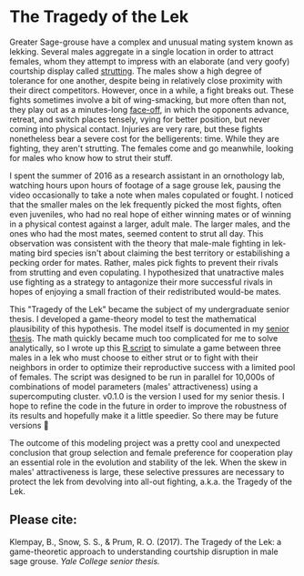 # The Tragedy of the Lek

Greater Sage-grouse have a complex and unusual mating system known as lekking. Several males aggregate in a single location in order to attract females, whom they attempt to impress with an elaborate (and very goofy) courtship display called [strutting](https://www.youtube.com/watch?v=m0M8pZnNlnI). The males show a high degree of tolerance for one another, despite being in relatively close proximity with their direct competitors. However, once in a while, a fight breaks out. These fights sometimes involve a bit of wing-smacking, but more often than not, they play out as a minutes-long [face-off](https://www.youtube.com/watch?v=5rJgfm_eLS0), in which the opponents advance, retreat, and switch places tensely, vying for better position, but never coming into physical contact. Injuries are very rare, but these fights nonetheless bear a severe cost for the belligerents: time. While they are fighting, they aren't strutting. The females come and go meanwhile, looking for males who know how to strut their stuff.

I spent the summer of 2016 as a research assistant in an ornothology lab, watching hours upon hours of footage of a sage grouse lek, pausing the video occasionally to take a note when males copulated or fought. I noticed that the smaller males on the lek frequently picked the most fights, often even juveniles, who had no real hope of either winning mates or of winning in a physical contest against a larger, adult male. The larger males, and the ones who had the most mates, seemed content to strut all day. This observation was consistent with the theory that male-male fighting in lek-mating bird species isn't about claiming the best territory or estabilishing a pecking order for mates. Rather, males pick fights to prevent their rivals from strutting and even copulating. I hypothesized that unatractive males use fighting as a strategy to antagonize their more successful rivals in hopes of enjoying a small fraction of their redistributed would-be mates.

This "Tragedy of the Lek" became the subject of my undergraduate senior thesis. I developed a game-theory model to test the mathematical plausibility of this hypothesis. The model itself is documented in my [senior thesis](/Tragedy-of-the-Lek.pdf). The math quickly became much too complicated for me to solve analytically, so I wrote up this [R script](/three-players_v0.1.0.R) to simulate a game between three males in a lek who must choose to either strut or to fight with their neighbors in order to optimize their reproductive success with a limited pool of females. The script was designed to be run in parallel for 10,000s of combinations of model parameters (males' attractiveness) using a supercomputing cluster. v0.1.0 is the version I used for my senior thesis. I hope to refine the code in the future in order to improve the robustness of its results and hopefully make it a little speedier. So there may be future versions :crossed_fingers:

The outcome of this modeling project was a pretty cool and unexpected conclusion that group selection and female preference for cooperation play an essential role in the evolution and stability of the lek. When the skew in males' attractiveness is large, these selective pressures are necessary to protect the lek from devolving into all-out fighting, a.k.a. the Tragedy of the Lek.

## Please cite:
Klempay, B., Snow, S. S., & Prum, R. O. (2017). The Tragedy of the Lek: a game-theoretic approach to understanding
courtship disruption in male sage grouse. _Yale College senior thesis._
